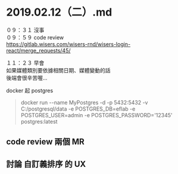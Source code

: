 # 2019.02.12（二）.md

０９：３１ 沒事  
０９：５９ code review  
https://gitlab.wisers.com/wisers-rnd/wisers-login-react/merge_requests/45/  

１１：２３ 早會  
如果媒體類別要依據相關日期、媒體變動的話  
後端會很辛苦喔...  

docker 起 postgres
> docker run --name MyPostgres -d -p 5432:5432 -v C:/postgresql/data -e POSTGRES_DB=eflab -e POSTGRES_USER=admin -e POSTGRES_PASSWORD='12345' postgres:latest

## code review 兩個 MR
## 討論 自訂義排序 的 UX
